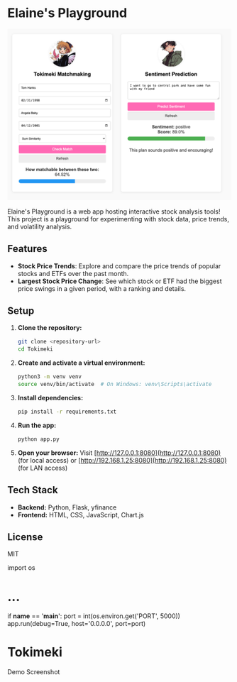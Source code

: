 # Elaine's Playground

![Demo Screenshot](static/img/demo.png)

Elaine's Playground is a web app hosting interactive stock analysis tools! This project is a playground for experimenting with stock data, price trends, and volatility analysis.

## Features
- **Stock Price Trends**: Explore and compare the price trends of popular stocks and ETFs over the past month.
- **Largest Stock Price Change**: See which stock or ETF had the biggest price swings in a given period, with a ranking and details.

## Setup
1. **Clone the repository:**
   ```bash
   git clone <repository-url>
   cd Tokimeki
   ```
2. **Create and activate a virtual environment:**
   ```bash
   python3 -m venv venv
   source venv/bin/activate  # On Windows: venv\Scripts\activate
   ```
3. **Install dependencies:**
   ```bash
   pip install -r requirements.txt
   ```
4. **Run the app:**
   ```bash
   python app.py
   ```
5. **Open your browser:**
   Visit [http://127.0.0.1:8080](http://127.0.0.1:8080) (for local access)
   or [http://192.168.1.25:8080](http://192.168.1.25:8080) (for LAN access)

## Tech Stack
- **Backend:** Python, Flask, yfinance
- **Frontend:** HTML, CSS, JavaScript, Chart.js

## License
MIT 

import os
# ...
if __name__ == '__main__':
    port = int(os.environ.get('PORT', 5000))
    app.run(debug=True, host='0.0.0.0', port=port)

# Tokimeki

Demo Screenshot 
